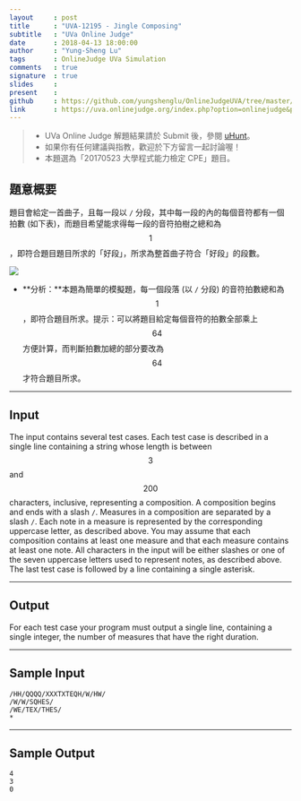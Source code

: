 ```yaml
---
layout     : post
title      : "UVA-12195 - Jingle Composing"
subtitle   : "UVa Online Judge"
date       : 2018-04-13 18:00:00
author     : "Yung-Sheng Lu"
tags       : OnlineJudge UVa Simulation
comments   : true
signature  : true
slides     : 
present    :
github     : https://github.com/yungshenglu/OnlineJudgeUVA/tree/master/UVA-12195
link       : https://uva.onlinejudge.org/index.php?option=onlinejudge&page=show_problem&problem=3347
---
```


> * UVa Online Judge 解題結果請於 Submit 後，參閱 [uHunt](https://uhunt.onlinejudge.org/)。
> * 如果你有任何建議與指教，歡迎於下方留言一起討論喔！
> * 本題選為「20170523 大學程式能力檢定 CPE」題目。

## 題意概要

題目會給定一首曲子，且每一段以 `/` 分段，其中每一段的內的每個音符都有一個拍數 (如下表)，而題目希望能求得每一段的音符拍樹之總和為 $$1$$，即符合題目題目所求的「好段」，所求為整首曲子符合「好段」的段數。

![](https://i.imgur.com/AjvHWy9.png)

* **分析：**本題為簡單的模擬題，每一個段落 (以 `/` 分段) 的音符拍數總和為 $$1$$，即符合題目所求。提示：可以將題目給定每個音符的拍數全部乘上 $$64$$ 方便計算，而判斷拍數加總的部分要改為 $$64$$ 才符合題目所求。

---
## Input

The input contains several test cases. Each test case is described in a single line containing a string whose length is between $$3$$ and $$200$$ characters, inclusive, representing a composition. A composition begins and ends with a slash `/`. Measures in a composition are separated by a slash `/`. Each note in a measure is represented by the corresponding uppercase letter, as described above. You may assume that each composition contains at least one measure and that each measure contains at least one note.
All characters in the input will be either slashes or one of the seven uppercase letters used to represent notes, as described above. The last test case is followed by a line containing a single asterisk.

---
## Output

For each test case your program must output a single line, containing a single integer, the number of measures that have the right duration.

---
## Sample Input

```
/HH/QQQQ/XXXTXTEQH/W/HW/
/W/W/SQHES/
/WE/TEX/THES/
*
```

---
## Sample Output

```
4
3
0
```